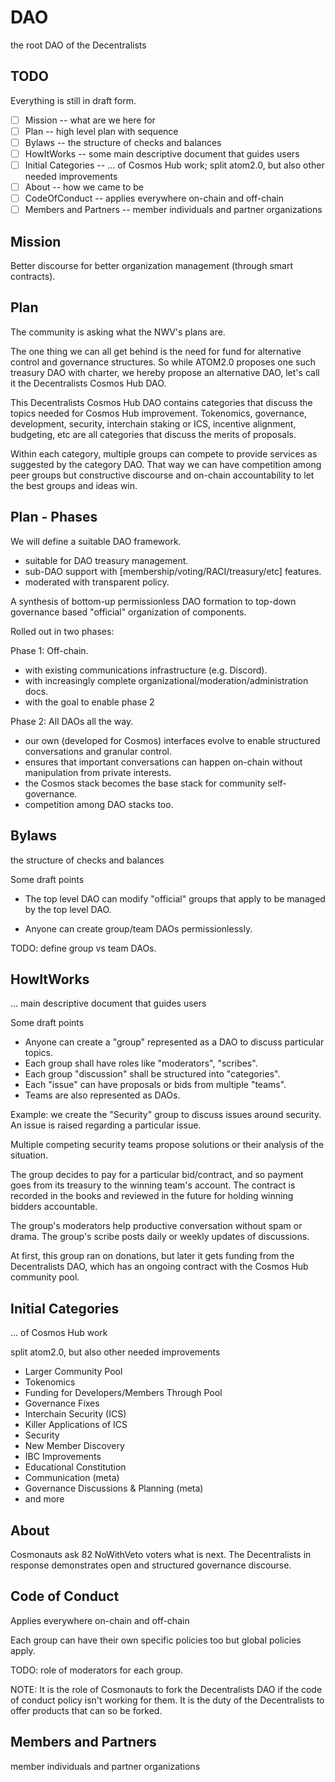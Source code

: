 # DAO

the root DAO of the Decentralists

## TODO

Everything is still in draft form.

- [ ] Mission -- what are we here for
- [ ] Plan -- high level plan with sequence
- [ ] Bylaws -- the structure of checks and balances
- [ ] HowItWorks -- some main descriptive document that guides users
- [ ] Initial Categories -- ... of Cosmos Hub work; split atom2.0, but also other needed improvements
- [ ] About -- how we came to be
- [ ] CodeOfConduct -- applies everywhere on-chain and off-chain
- [ ] Members and Partners -- member individuals and partner organizations

## Mission 

Better discourse for better organization management (through smart contracts).

## Plan

The community is asking what the NWV's plans are.

The one thing we can all get behind is the need for fund for alternative
control and governance structures.  So while ATOM2.0 proposes one such treasury
DAO with charter, we hereby propose an alternative DAO, let's call it the
Decentralists Cosmos Hub DAO.

This Decentralists Cosmos Hub DAO contains categories that discuss the topics
needed for Cosmos Hub improvement. Tokenomics, governance, development,
security, interchain staking or ICS, incentive alignment, budgeting, etc are
all categories that discuss the merits of proposals.

Within each category, multiple groups can compete to provide services as
suggested by the category DAO. That way we can have competition among peer
groups but constructive discourse and on-chain accountability to let the best
groups and ideas win.

## Plan - Phases

We will define a suitable DAO framework.

 * suitable for DAO treasury management. 
 * sub-DAO support with [membership/voting/RACI/treasury/etc] features.
 * moderated with transparent policy.

A synthesis of bottom-up permissionless DAO formation to top-down governance
based "official" organization of components.

Rolled out in two phases:

Phase 1: Off-chain.
 * with existing communications infrastructure (e.g. Discord).
 * with increasingly complete organizational/moderation/administration docs.
 * with the goal to enable phase 2

Phase 2: All DAOs all the way.
 * our own (developed for Cosmos) interfaces evolve to enable structured
   conversations and granular control.
 * ensures that important conversations can happen on-chain without 
   manipulation from private interests.
 * the Cosmos stack becomes the base stack for community self-governance.
 * competition among DAO stacks too.

## Bylaws 

the structure of checks and balances

Some draft points

* The top level DAO can modify "official" groups that apply to be managed by
  the top level DAO.

* Anyone can create group/team DAOs permissionlessly.

TODO: define group vs team DAOs.

## HowItWorks

... main descriptive document that guides users

Some draft points

* Anyone can create a "group" represented as a DAO to discuss particular topics.
* Each group shall have roles like "moderators", "scribes".
* Each group "discussion" shall be structured into "categories".
* Each "issue" can have proposals or bids from multiple "teams".
* Teams are also represented as DAOs.

Example: we create the "Security" group to discuss issues around security.  An
issue is raised regarding a particular issue. 

Multiple competing security teams propose solutions or their analysis of the
situation.

The group decides to pay for a particular bid/contract, and so payment goes
from its treasury to the winning team's account. The contract is recorded in
the books and reviewed in the future for holding winning bidders accountable.

The group's moderators help productive conversation without spam or drama.
The group's scribe posts daily or weekly updates of discussions.

At first, this group ran on donations, but later it gets funding from the
Decentralists DAO, which has an ongoing contract with the Cosmos Hub community
pool.

## Initial Categories

... of Cosmos Hub work

split atom2.0, but also other needed improvements

 * Larger Community Pool
 * Tokenomics
 * Funding for Developers/Members Through Pool
 * Governance Fixes
 * Interchain Security (ICS)
 * Killer Applications of ICS
 * Security
 * New Member Discovery
 * IBC Improvements
 * Educational Constitution
 * Communication (meta)
 * Governance Discussions & Planning (meta)
 * and more

## About

Cosmonauts ask 82 NoWithVeto voters what is next.
The Decentralists in response demonstrates open and structured governance discourse.

## Code of Conduct 

Applies everywhere on-chain and off-chain

Each group can have their own specific policies too but global policies apply.

TODO: role of moderators for each group.

NOTE: It is the role of Cosmonauts to fork the Decentralists DAO if the code of
conduct policy isn't working for them. It is the duty of the Decentralists to
offer products that can so be forked.

## Members and Partners

member individuals and partner organizations
